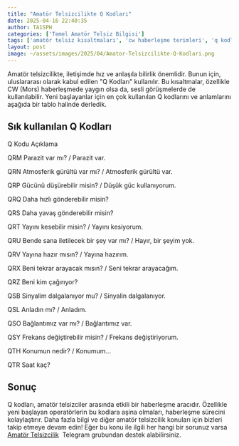 ```yaml
---
title: "Amatör Telsizcilikte Q Kodları"
date: 2025-04-16 22:40:35
author: TA1SPH
categories: ['Temel Amatör Telsiz Bilgisi']
tags: ['amatör telsiz kısaltmaları', 'cw haberleşme terimleri', 'q kodları', 'qsl qso qth nedir', 'telsiz görüşme kısaltmaları']
layout: post
image: ~/assets/images/2025/04/Amator-Telsizcilikte-Q-Kodlari.png
---
```


Amatör telsizcilikte, iletişimde hız ve anlaşıla bilirlik önemlidir. Bunun için, uluslararası olarak kabul edilen "Q Kodları" kullanılır. Bu kısaltmalar, özellikle CW (Mors) haberleşmede yaygın olsa da, sesli görüşmelerde de kullanılabilir. Yeni başlayanlar için en çok kullanılan Q kodlarını ve anlamlarını aşağıda bir tablo halinde derledik.
## Sık kullanılan Q Kodları

Q Kodu
Açıklama

QRM
Parazit var mı? / Parazit var.

QRN
Atmosferik gürültü var mı? / Atmosferik gürültü var.

QRP
Gücünü düşürebilir misin? / Düşük güc kullanıyorum.

QRQ
Daha hızlı gönderebilir misin?

QRS
Daha yavaş gönderebilir misin?

QRT
Yayını kesebilir misin? / Yayını kesiyorum.

QRU
Bende sana iletilecek bir şey var mı? / Hayır, bir şeyim yok.

QRV
Yayına hazır mısın? / Yayına hazırım.

QRX
Beni tekrar arayacak mısın? / Seni tekrar arayacağım.

QRZ
Beni kim çağırıyor?

QSB
Sinyalim dalgalanıyor mu? / Sinyalin dalgalanıyor.

QSL
Anladın mı? / Anladım.

QSO
Bağlantımız var mı? / Bağlantımız var.

QSY
Frekans değiştirebilir misin? / Frekans değiştiriyorum.

QTH
Konumun nedir? / Konumum...

QTR
Saat kaç?

## Sonuç
Q kodları, amatör telsizciler arasında etkili bir haberleşme aracıdır. Özellikle yeni başlayan operatörlerin bu kodlara aşina olmaları, haberleşme sürecini kolaylaştırır. Daha fazla bilgi ve diğer amatör telsizcilik konuları için bizleri takip etmeye devam edin!
Eğer bu konu ile ilgili her hangi bir sorunuz varsa [Amatör Telsizcilik](https://t.me/amatortelsizci)  Telegram grubundan destek alabilirsiniz.